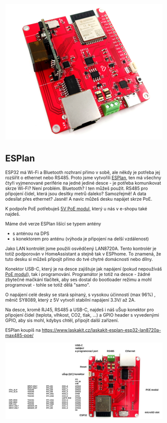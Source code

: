 ![ESPlan](https://github.com/LaskaKit/ESPlan/blob/main/img/ESPlan%20(1).jpg)

# ESPlan
ESP32 má Wi-Fi a Bluetooth rozhraní přímo v sobě, ale někdy je potřeba jej rozšířit o ethernet nebo RS485. Proto jsme vytvořili [ESPlan](https://www.laskakit.cz/laskakit-esplan-esp32-lan8720a-max485-poe/), ten má všechny čtyři vyjmenované periférie na jedné jediné desce - je potřeba komunikovat skrze Wi-Fi? Není problém. Bluetooth? I ten můžeš použít. RS485 pro připojení čidel, která jsou desítky metrů daleko? Samozřejmě! A data odesílat přes ethernet? Jasně! A navíc můžeš desku napájet skrze PoE.

K podpoře PoE potřebuješ [5V PoE modul](https://www.laskakit.cz/sdapo-dp1435-poe-modul-ieee-802-3af-5v-2-4a/), který u nás v e-shopu také najdeš. 

Máme dvě verze ESPlan lišící se typem antény
- s anténou na DPS
- s konektorem pro anténu (výhoda je připojení na delší vzdálenost)

Jako LAN kontrolét jsme použili osvědčený LAN8720A. Tento kontrolér je totiž podporován v HomeAssistant a stejně tak v ESPhome. To znamená, že tuto desku si můžeš připojit přímo do tvé chytré domácnosti nebo dílny. 

Konektor USB-C, který je na desce zajištuje jak napájení (pokud nepoužíváš [PoE modul](https://www.laskakit.cz/sdapo-dp1435-poe-modul-ieee-802-3af-5v-2-4a/)), tak i programování. Programátor je totiž na desce - žádné zbytečné mačkání tlačítek, aby ses dostal do bootloader režimu a mohl programovat - tohle se totiž dělá "samo". 

O napájení celé desky se stará spínaný, s vysokou účinností (max 96%) , měnič SY8089, který z 5V vytvoří stabilní napájení 3.3V/ až 2A.

Na desce, kromě RJ45, RS485 a USB-C, najdeš i náš uŠup konektor pro připojení čidel (teplota, vlhkost, CO2, tlak, ...) a GPIO header s vyvedenými GPIO, aby sis mohl, kdybys chtěl, připojit další zařízení. 

ESPlan koupíš na https://www.laskakit.cz/laskakit-esplan-esp32-lan8720a-max485-poe/

![ESPlan pinout](https://github.com/LaskaKit/ESPlan/blob/main/img/ESPlan_pinout.JPG)
